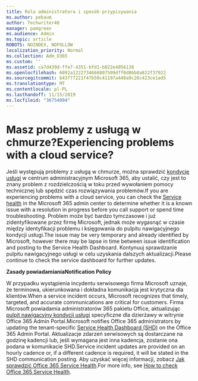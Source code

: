 ```yaml
---
title: Rola administratora i sposób przypisywania
ms.author: pebaum
author: Techwriter40
manager: pamgreen
ms.audience: Admin
ms.topic: article
ROBOTS: NOINDEX, NOFOLLOW
localization_priority: Normal
ms.collection: Adm_O365
ms.custom: ''
ms.assetid: ca7d439d-ffe7-4351-bfd1-b022e4056138
ms.openlocfilehash: 6092a1222734666807509dff0d86b8a822f37922
ms.sourcegitcommit: b43f77221f47b50c41197a448a9c26c423ce1ad5
ms.translationtype: MT
ms.contentlocale: pl-PL
ms.lasthandoff: 11/15/2019
ms.locfileid: "36754094"
---
```

# <a name="experiencing-problems-with-a-cloud-service"></a><span data-ttu-id="3b5e1-102">Masz problemy z usługą w chmurze?</span><span class="sxs-lookup"><span data-stu-id="3b5e1-102">Experiencing problems with a cloud service?</span></span>

<span data-ttu-id="3b5e1-103">Jeśli występują problemy z usługą w chmurze, można sprawdzić [kondycję usługi](https://admin.microsoft.com/AdminPortal/Home#/servicehealth) w centrum administracyjnym Microsoft 365, aby ustalić, czy jest to znany problem z rozdzielczością w toku przed wywołaniem pomocy technicznej lub spędzić czas rozwiązywania problemów.</span><span class="sxs-lookup"><span data-stu-id="3b5e1-103">If you are experiencing problems with a cloud service, you can check the [Service health](https://admin.microsoft.com/AdminPortal/Home#/servicehealth) in the Microsoft 365 admin center to determine whether it is a known issue with a resolution in progress before you call support or spend time troubleshooting.</span></span> <span data-ttu-id="3b5e1-104">Problem może być bardzo tymczasowe i już zidentyfikowane przez firmę Microsoft, jednak może wygasnąć w czasie między identyfikacji problemu i księgowania do pulpitu nawigacyjnego kondycji usługi.</span><span class="sxs-lookup"><span data-stu-id="3b5e1-104">The issue may be very temporary and already identified by Microsoft, however there may be lapse in time between issue identification and posting to the Service Health Dashboard.</span></span> <span data-ttu-id="3b5e1-105">Kontynuuj sprawdzanie pulpitu nawigacyjnego usługi w celu uzyskania dalszych aktualizacji.</span><span class="sxs-lookup"><span data-stu-id="3b5e1-105">Please continue to check the service dashboard for further updates.</span></span>

<span data-ttu-id="3b5e1-106">**Zasady powiadamiania**</span><span class="sxs-lookup"><span data-stu-id="3b5e1-106">**Notification Policy**</span></span>

<span data-ttu-id="3b5e1-107">W przypadku wystąpienia incydentu serwisowego firma Microsoft uznaje, że terminowa, ukierunkowana i dokładna komunikacja jest krytyczna dla klientów.</span><span class="sxs-lookup"><span data-stu-id="3b5e1-107">When a service incident occurs, Microsoft recognizes that timely, targeted, and accurate communications are critical for customers.</span></span> <span data-ttu-id="3b5e1-108">Firma Microsoft powiadamia administratorów 365 pakietu Office, aktualizując [pulpit nawigacyjny kondycji usługi](https://admin.microsoft.com/AdminPortal/Home#/servicehealth) specyficzne dla dzierżawy w witrynie Office 365 Admin Portal.</span><span class="sxs-lookup"><span data-stu-id="3b5e1-108">Microsoft notifies Office 365 administrators by updating the tenant-specific [Service Health Dashboard (SHD)](https://admin.microsoft.com/AdminPortal/Home#/servicehealth) on the Office 365 Admin Portal.</span></span> <span data-ttu-id="3b5e1-109">Aktualizacje zdarzeń serwisowych są dostarczane na godzinę kadencji lub, jeśli wymagana jest inna kadencja, zostanie ona podana w komunikacie SHD.</span><span class="sxs-lookup"><span data-stu-id="3b5e1-109">Service incident updates are provided on an hourly cadence or, if a different cadence is required, it will be stated in the SHD communication posting.</span></span> <span data-ttu-id="3b5e1-110">Aby uzyskać więcej informacji, zobacz [Jak sprawdzić Office 365 Service Health](https://docs.microsoft.com/office365/enterprise/view-service-health).</span><span class="sxs-lookup"><span data-stu-id="3b5e1-110">For more info, see [How to check Office 365 Service Health](https://docs.microsoft.com/office365/enterprise/view-service-health).</span></span>

